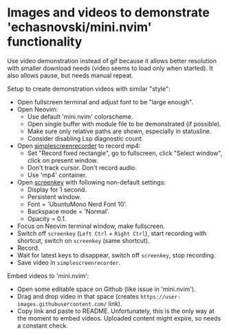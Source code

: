# Images and videos to demonstrate 'echasnovski/mini.nvim' functionality

Use video demonstration instead of gif because it allows better resolution with smaller download needs (video seems to load only when started). It also allows pause, but needs manual repeat.

Setup to create demonstration videos with similar "style":
- Open fullscreen terminal and adjust font to be "large enough".
- Open Neovim:
    - Use default 'mini.nvim' colorscheme.
    - Open single buffer with module file to be demonstrated (if possible).
    - Make sure only relative paths are shown, especially in statusline.
    - Consider disabling Lsp diagnostic count.
- Open [simplescreenrecorder](https://www.maartenbaert.be/simplescreenrecorder/) to record mp4:
    - Set "Record fixed rectangle", go to fullscreen, click "Select window", click on present window.
    - Don't track cursor. Don't record audio.
    - Use 'mp4' container.
- Open [screenkey](https://gitlab.com/screenkey/screenkey) with following non-default settings:
    - Display for 1 second.
    - Persistent window.
    - Font = 'UbuntuMono Nerd Font 10'.
    - Backspace mode = 'Normal'.
    - Opacity = 0.1.
- Focus on Neovim terminal window, make fullscreen.
- Switch off `screenkey` (`Left Ctrl` + `Right Ctrl`), start recording with shortcut, switch on `screenkey` (same shortcut).
- Record.
- Wait for latest keys to disappear, switch off `screenkey`, stop recording.
- Save video in `simplescreenrecorder`.

Embed videos to 'mini.nvim':
- Open some editable space on Github (like issue in 'mini.nvim').
- Drag and drop video in that space (creates `https://user-images.githubusercontent.com/` link).
- Copy link and paste to README.
Unfortunately, this is the only way at the moment to embed videos. Uploaded content might expire, so needs a constant check.
